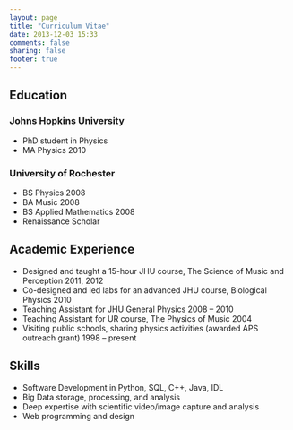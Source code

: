 ```yaml
---
layout: page
title: "Curriculum Vitae"
date: 2013-12-03 15:33
comments: false 
sharing: false 
footer: true
---
```

## Education

### Johns Hopkins University

* PhD student in Physics
* MA Physics 2010

### University of Rochester

* BS Physics 2008
* BA Music 2008
* BS Applied Mathematics 2008
* Renaissance Scholar

## Academic Experience
* Designed and taught a 15-hour JHU course, The Science of Music and Perception 2011, 2012
* Co-designed and led labs for an advanced JHU course, Biological Physics 2010
* Teaching Assistant for JHU General Physics 2008 – 2010
* Teaching Assistant for UR course, The Physics of Music 2004
* Visiting public schools, sharing physics activities (awarded APS outreach grant) 1998 – present

## Skills
* Software Development in Python, SQL, C++, Java, IDL
* Big Data storage, processing, and analysis
* Deep expertise with scientific video/image capture and analysis
* Web programming and design
